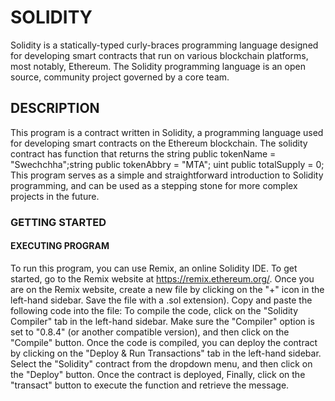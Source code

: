 # SOLIDITY
Solidity is a statically-typed curly-braces programming language designed for developing smart contracts that run on various blockchain platforms, most notably, Ethereum.
The Solidity programming language is an open source, community project governed by a core team.

## DESCRIPTION
This program is a contract written in Solidity, a programming language used for developing smart contracts on the Ethereum blockchain.
The solidity contract has function that returns the string public tokenName = "Swechchha";string public tokenAbbry = "MTA"; uint public totalSupply = 0;
This program serves as a simple and straightforward introduction to Solidity programming, and can be used as a stepping stone for more complex projects in the future.

### GETTING STARTED

#### EXECUTING PROGRAM
To run this program, you can use Remix, an online Solidity IDE. To get started, go to the Remix website at https://remix.ethereum.org/.
Once you are on the Remix website, create a new file by clicking on the "+" icon in the left-hand sidebar. Save the file with a .sol extension). Copy and paste the following code into the file:
To compile the code, click on the "Solidity Compiler" tab in the left-hand sidebar. Make sure the "Compiler" option is set to "0.8.4" (or another compatible version), and then click on the "Compile" button.
Once the code is compiled, you can deploy the contract by clicking on the "Deploy & Run Transactions" tab in the left-hand sidebar. Select the "Solidity" contract from the dropdown menu, and then click on the "Deploy" button.
Once the contract is deployed, Finally, click on the "transact" button to execute the function and retrieve the message.
